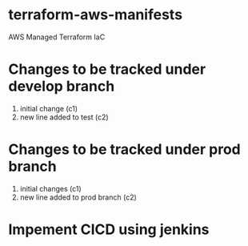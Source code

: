 # terraform-aws-manifests
AWS Managed Terraform IaC
# Changes to be tracked under develop branch
1) initial change (c1)
2) new line added to test (c2)
# Changes to be tracked under prod branch
1) initial changes (c1)
2) new line added to prod branch (c2)
# Impement CICD using jenkins